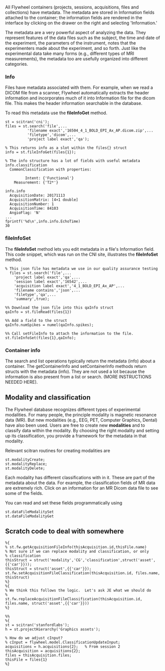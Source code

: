 All Flywheel containers (projects, sessions, acquisitions, files and collections) have metadata. The metadata are stored in Information fields attached to the container; the information fields are rendered in the interface by clicking on the drawer on the right and selecting 'Information.'

The metadata are a very powerful aspect of analyzing the data. They represent features of the data files such as the subject, the time and date of the experiment, the parameters of the instrument, notes that the experimenters made about the experiment, and so forth.  Just like the experimental data take many forms (e.g., different types of MRI measurements), the metadata too are usefully organized into different categories.

### Info

Files have metadata associated with them. For example, when we read a DICOM file from a scanner, Flywheel automatically extracts the header information and incorporates much of it into Information file for the dicom file. This makes the header information searchable in the database. 

To read this metadata use the **fileInfoGet** method.
```
st = scitran('cni');
files = st.search('file',...
          'filename exact','16504_4_1_BOLD_EPI_Ax_AP.dicom.zip',...
          'filetype','dicom',...
          'project label exact','qa');

% This returns info as a slot within the files{} struct
info = st.fileInfoGet(files{1});

% The info structure has a lot of fields with useful metadata
info.classification
  CommonClassification with properties:

         Intent: {'Functional'}
    Measurement: {'T2*'}

info.info
  AcquisitionDate: 20171113
  AcquisitionMatrix: [4×1 double]
  AcquisitionNumber: 1
  AcquisitionTime: 84103
  AngioFlag: 'N' 
...
fprintf('%d\n',info.info.EchoTime)
30
```
### fileInfoSet
The **fileInfoSet** method lets you edit metadata in a file's Information field. This code snippet, which was run on the CNI site, illustrates the **fileInfoSet** method.
```
% This json file has metadata we use in our quality assurance testing
  files = st.search('file',...
    'project label exact','qa',...
    'session label exact','16542',...
    'acquisition label exact','4_1_BOLD_EPI_Ax_AP',...
    'filename contains','json',...
    'filetype','qa',...
    'summary',true);

%% Download the json file into this qaInfo struct
qaInfo = st.fileRead(files{1})

%% Add a field to the struct
qaInfo.numSpikes = numel(qaInfo.spikes);

%% Call setFileInfo to attach the information to the file.
st.fileInfoSet(files{1},qaInfo);
```

### Container info

The search and list operations typically return the metadata (info) about a container.  The getContainerInfo and setContainerInfo methods return structs with the metadata (info). They are not used a lot because the information is also present from a list or search.  (MORE INSTRUCTIONS NEEDED HERE).


## Modality and classification
The Flywheel database recognizes different types of experimental modalities.  For many people, the principle modality is magnetic resonance data (MR). But new modalities (e.g., EEG, PET, Computer Graphics, Dental) have also been used.  Users are free to create new **modalities** and to classify data within the modality.  By choosing the right modality and setting up its classification, you provide a framework for the metadata in that modality.

Relevant scitran routines for creating modalities are

```
st.modalityCreate;
st.modalityReplace;
st.modalityDelete;
```

Each modality has different classifications with in it.  These are part of the metadata about the data.  For example, the classification fields of MR data are extremely rich.  Click on an information for an MR Dicom data file to see some of the fields.

You can read and set these fields programmatically using 

```
st.dataFileModalitySet
st.dataFileModalityGet
```

## Scratch code to deal with somewhere

```
%{
% st.fw.getAcquisitionFileInfo(thisAcquisition.id,thisFile.name)
% Not sure if we can replace modality and classification, or only
% classification
thisStruct = struct('modality','CG','classification',struct('asset',{{'car'}}));
thisStruct = struct('asset',{{'car'}});
st.fw.setAcquisitionFileClassification(thisAcquisition.id, files.name, thisStruct)
%}
%{
% We think this follows the logic.  Let's ask JE what we should do
%
st.fw.replaceAcquisitionFileClassification(thisAcquisition.id, files.name, struct('asset',{{'car'}}))
%}

%%
%{
st = scitran('stanfordlabs');
h = st.projectHierarchy('Graphics assets');

% How do we adjust cInput?
% cInput = flywheel.model.ClassificationUpdateInput;
acquisitions = h.acquisitions{2};   % From session 2
thisAcquisition = acquisitions{2};
files = thisAcquisition.files;
thisFile = files{1}
%}
```